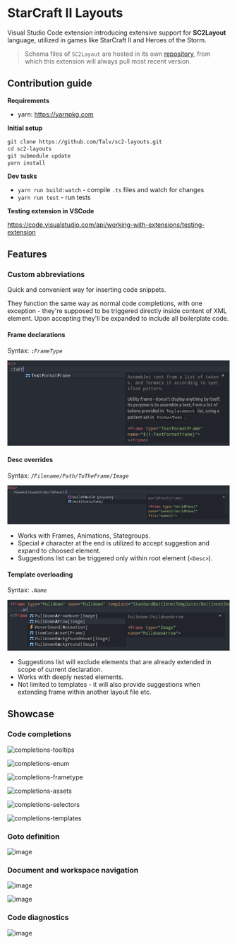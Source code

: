 # StarCraft II Layouts

Visual Studio Code extension introducing extensive support for **SC2Layout** language, utilized in games like StarCraft II and Heroes of the Storm.

> Schema files of `SC2Layout` are hosted in its own [repository](https://github.com/SC2Mapster/sc2layout-schema), from which this extension will always pull most recent version.

## Contribution guide

**Requirements**

 * yarn: https://yarnpkg.com

**Initial setup**
```
git clone https://github.com/Talv/sc2-layouts.git
cd sc2-layouts
git submodule update
yarn install
```

**Dev tasks**

* `yarn run build:watch` - compile `.ts` files and watch for changes
* `yarn run test` - run tests

**Testing extension in VSCode**

https://code.visualstudio.com/api/working-with-extensions/testing-extension

## Features

### Custom abbreviations

Quick and convenient way for inserting code snippets.

They function the same way as normal code completions, with one exception - they're supposed to be triggered directly inside content of XML element. Upon accepting they'll be expanded to include all boilerplate code.

#### Frame declarations

Syntax: __`:`__*`FrameType`*

![abbrv-frame-declaration](assets/abbrv-frame-declaration.png)

#### Desc overrides

Syntax: __`/`__*`Filename/Path/ToTheFrame/Image`*

![abbrv-desc-override](assets/abbrv-desc-override.png)

 * Works with Frames, Animations, Stategroups.
 * Special `#` character at the end is utilized to accept suggestion and expand to choosed element.
 * Suggestions list can be triggered only within root element (`<Desc>`).

#### Template overloading

Syntax: __`.`__*`Name`*

![abbrv-template-overloading](assets/abbrv-template-overloading.png)

 * Suggestions list will exclude elements that are already extended in scope of current declaration.
 * Works with deeply nested elements.
 * Not limited to templates - it will also provide suggestions when extending frame within another layout file etc.

## Showcase

### Code completions

![completions-tooltips](./assets/completions-tooltips.png)

![completions-enum](./assets/completions-enum.png)

![completions-frametype](./assets/completions-frametype.png)

![completions-assets](./assets/completions-assets.png)

![completions-selectors](./assets/completions-selectors.png)

![completions-templates](./assets/completions-templates.png)

### Goto definition

![image](./assets/definition-selectors.png)

### Document and workspace navigation

![image](./assets/document-navigation.png)

![image](./assets/workspace-navigation-constants.png)

### Code diagnostics

![image](./assets/diagnostics-overview.png)
